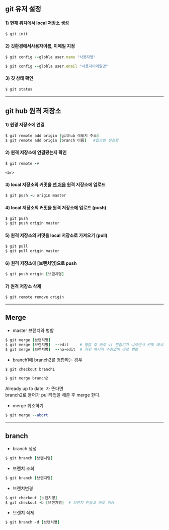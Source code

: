## git 유저 설정    
#### 1) 현재 위치에서 local 저장소 생성     


```ruby
$ git init
```

    
#### 2) 깃환경에서사용자이름, 이메일 지정     


```ruby
$ git config --globla user.name "사용자명"

$ git config --globla user.email "사용자이메일명"
```

    
#### 3) 깃 상태 확인      


```ruby
$ git status
```

      
- - -
      
## git hub 원격 저장소  
#### 1) 원경 저장소에 연결    


```ruby
$ git remote add origin [github 레포지 주소]
$ git remote add origin [branch 이름]   #없으면 생성됨
```

     
#### 2) 원격 저장소에 연결됐는지 확인    


```ruby
$ git remote -v
````

   
    <br>
#### 3) local 저장소의 커밋을 <u>맨 처음</u> 원격 저장소에 업로드    

```ruby
$ git push -u origin master
````


#### 4) local 저장소의 커밋을 원격 저장소에 업로드 (push)    

```ruby
$ git push
$ git push origin master
````

#### 5) 원격 저장소의 커밋을 local 저장소로 가져오기 (pull)    

```ruby
$ git pull
$ git pull origin master
````

#### 6) 원격 저장소에 [브랜치명]으로 push    

```ruby
$ git push origin [브랜치명]
````

#### 7) 원격 저장소 삭제       

```ruby
$ git remote remove origin
```
    
- - -
       
## Merge   
- master 브랜치와 병합    

```ruby
$ git merge [브랜치명]
$ git merge [브랜치명]  --edit     # 병합 후 바로 vi 편집기가 나오면서 커밋 메시지 수정 가능
$ git merge [브랜치명]  --no-edit  # 커밋 메시지 수정없이 바로 병합
```

- branch1에 branch2를 병합하는 경우    

```ruby
$ git checkout branch1

$ git merge branch2
```

Already up to date. 가 뜬다면    
branch2로 들어가 pull작업을 해준 후 merge 한다.    

- merge 취소하기   

```ruby
$ git merge --abort
```
   
- - -
    
## branch    
- branch 생성  

```ruby
$ git branch [브랜치명]
```

- 브랜치 조회    

```ruby
$ git branch [브랜치명]
```

- 브랜치변경  

```ruby
$ git checkout [브랜치명]
$ git checkout -b [브랜치명]  # 브랜치 만들고 바로 이동
```

- 브랜치 삭제    

```ruby
$ git branch -d [브랜치명]
```
   
